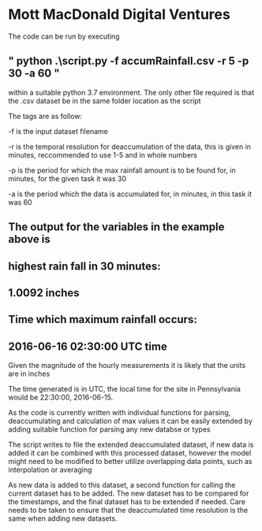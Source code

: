 # Mott MacDonald Digital Ventures

The code can be run by executing 

" python .\script.py -f accumRainfall.csv -r 5 -p 30 -a 60 "
-
within a suitable python 3.7 environment.
The only other file required is that the .csv dataset be in the same folder location as the script

The tags are as follow:

-f is the input dataset filename 

-r is the temporal resolution for deaccumulation of the data, this is given in minutes, reccommended to use 1-5 and in whole numbers

-p is the period for which the max rainfall amount is to be found for, in minutes, for the given task it was 30

-a is the period which the data is accumulated for, in minutes, in this task it was 60

The output for the variables in the example above is
-----------------------------------------------------
highest rain fall in 30 minutes:
-
1.0092 inches
-
Time which maximum rainfall occurs:
-
2016-06-16 02:30:00 UTC time
-----------------------------------------------------

Given the magnitude of the hourly measurements it is likely that the units are in inches 

The time generated is in UTC, the local time for the site in Pennsylvania would be 22:30:00, 2016-06-15.

As the code is currently written with individual functions for parsing, deaccumulating and calculation of max values it can be easily extended by adding suitable function for parsing any new databse or types

The script writes to file the extended deaccumulated dataset, if new data is added it can be combined with this processed dataset, however the model might need to be modified to better utilize overlapping data points, such as interpolation or averaging 

As new data is added to this dataset, a second function for calling the current dataset has to be added. The new dataset has to be compared for the timestamps, and the final dataset has to be extended if needed. Care needs to be taken to ensure that the deaccumulated time resolution is the same when adding new datasets. 

